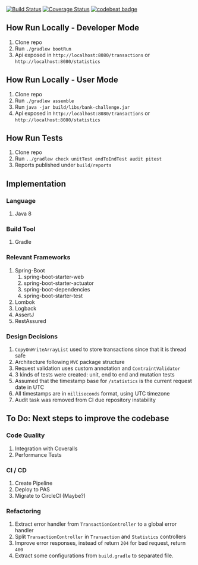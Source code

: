 [![Build Status](https://travis-ci.org/viniciusrdacosta/bank-challenge.svg?branch=master)](https://travis-ci.org/viniciusrdacosta/bank-challenge) [![Coverage Status](https://coveralls.io/repos/github/viniciusrdacosta/bank-challenge/badge.svg)](https://coveralls.io/github/viniciusrdacosta/bank-challenge) [![codebeat badge](https://codebeat.co/badges/3695afed-a767-4f13-bfc4-16bd332e4370)](https://codebeat.co/projects/github-com-viniciusrdacosta-bank-challenge-master)

## How Run Locally - Developer Mode
 1. Clone repo
 2. Run `./gradlew bootRun`
 3. Api exposed in `http://localhost:8080/transactions` or `http://localhost:8080/statistics`

## How Run Locally - User Mode
 1. Clone repo
 2. Run `./gradlew assemble`
 3. Run `java -jar build/libs/bank-challenge.jar`
 4. Api exposed in `http://localhost:8080/transactions` or `http://localhost:8080/statistics`
 
## How Run Tests
 1. Clone repo
 2. Run `../gradlew check unitTest endToEndTest audit pitest`
 4. Reports published under `build/reports`
 
## Implementation
  ### Language
  1. Java 8
  
  ### Build Tool
  1. Gradle
  
  ### Relevant Frameworks   
  1. Spring-Boot 
      1. spring-boot-starter-web
      2. spring-boot-starter-actuator
      3. spring-boot-dependencies
      4. spring-boot-starter-test
 2. Lombok
 3. Logback
 4. AssertJ 
 5. RestAssured
 
 ### Design Decisions
 1. `CopyOnWriteArrayList` used to store transactions since that it is thread safe
 2. Architecture following `MVC` package structure
 3. Request validation uses custom annotation and `ContraintValidator`
 4. 3 kinds of tests were created: unit, end to end and mutation tests
 5. Assumed that the timestamp base for `/statistics` is the current request date in UTC
 6. All timestamps are in `milliseconds` format, using UTC timezone
 7. Audit task was removed from CI due repository instability
 
 
## To Do: Next steps to improve the codebase
  ### Code Quality
  1. Integration with Coveralls
  2. Performance Tests
  
  ### CI / CD
  1. Create Pipeline
  2. Deploy to PAS
  3. Migrate to CircleCI (Maybe?)
  
  ### Refactoring
  1. Extract error handler from `TransactionController` to a global error handler
  2. Split `TransactionController` in `Transaction` and `Statistics` controllers
  3. Improve error responses, instead of return `204` for bad request, return `400`
  4. Extract some configurations from `build.gradle` to separated file.
  
   
